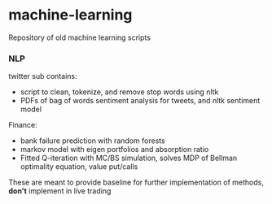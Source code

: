 # machine-learning
Repository of old machine learning scripts

### NLP

twitter sub contains:
* script to clean, tokenize, and remove stop words using nltk
* PDFs of bag of words sentiment analysis for tweets, and nltk sentiment model

Finance:
* bank failure prediction with random forests
* markov model with eigen portfolios and absorption ratio
* Fitted Q-iteration with MC/BS simulation, solves MDP of Bellman optimality equation, value put/calls

These are meant to provide baseline for further implementation of methods, **don't** implement in live trading

